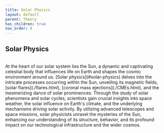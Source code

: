 ```yaml
---
title: Solar Physics
layout: default
parent: Theory
has_children: true
nav_order: 8
---
```


## Solar Physics

<br />
At the heart of our solar system lies the Sun, a dynamic and captivating celestial body that influences life on Earth and shapes the cosmic environment around us. [Solar physics](#solar-physics) delves into the intricate processes occurring within the Sun, unveiling its magnetic fields, [solar flares](./flares.html), [coronal mass ejections](./CMEs.html), and the mesmerizing dance of solar prominences. Through the study of solar phenomena and solar cycles, scientists gain crucial insights into space weather, the solar influence on Earth's climate, and the underlying mechanisms driving solar activity. By utilizing advanced telescopes and space missions, solar physicists unravel the mysteries of the Sun, enhancing our understanding of its structure, behavior, and its profound impact on our technological infrastructure and the wider cosmos.

